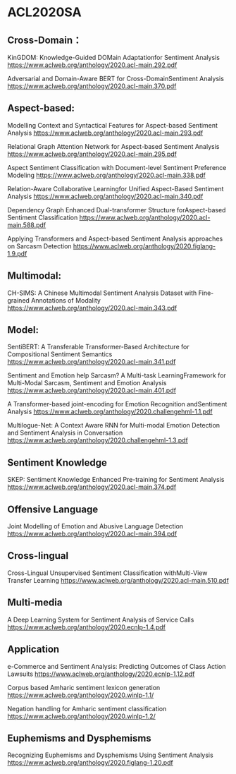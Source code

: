 # ACL2020SA


## Cross-Domain：

KinGDOM: Knowledge-Guided DOMain Adaptationfor Sentiment Analysis
https://www.aclweb.org/anthology/2020.acl-main.292.pdf

Adversarial and Domain-Aware BERT for Cross-DomainSentiment Analysis
https://www.aclweb.org/anthology/2020.acl-main.370.pdf


## Aspect-based:

Modelling Context and Syntactical Features for Aspect-based Sentiment Analysis
https://www.aclweb.org/anthology/2020.acl-main.293.pdf

Relational Graph Attention Network for Aspect-based Sentiment Analysis
https://www.aclweb.org/anthology/2020.acl-main.295.pdf

Aspect Sentiment Classification with Document-level Sentiment Preference Modeling
https://www.aclweb.org/anthology/2020.acl-main.338.pdf

Relation-Aware Collaborative Learningfor Unified Aspect-Based Sentiment Analysis
https://www.aclweb.org/anthology/2020.acl-main.340.pdf

Dependency Graph Enhanced Dual-transformer Structure forAspect-based Sentiment Classification
https://www.aclweb.org/anthology/2020.acl-main.588.pdf

Applying Transformers and Aspect-based Sentiment Analysis approaches on Sarcasm Detection
https://www.aclweb.org/anthology/2020.figlang-1.9.pdf



## Multimodal:

CH-SIMS: A Chinese Multimodal Sentiment Analysis Dataset with Fine-grained Annotations of Modality
https://www.aclweb.org/anthology/2020.acl-main.343.pdf


## Model:

SentiBERT: A Transferable Transformer-Based Architecture for Compositional Sentiment Semantics
https://www.aclweb.org/anthology/2020.acl-main.341.pdf

Sentiment and Emotion help Sarcasm? A Multi-task LearningFramework for Multi-Modal Sarcasm, Sentiment and Emotion Analysis
https://www.aclweb.org/anthology/2020.acl-main.401.pdf

A Transformer-based joint-encoding for Emotion Recognition andSentiment Analysis
https://www.aclweb.org/anthology/2020.challengehml-1.1.pdf

Multilogue-Net: A Context Aware RNN for Multi-modal Emotion Detection and Sentiment Analysis in Conversation
https://www.aclweb.org/anthology/2020.challengehml-1.3.pdf


## Sentiment Knowledge

SKEP: Sentiment Knowledge Enhanced Pre-training for Sentiment Analysis
https://www.aclweb.org/anthology/2020.acl-main.374.pdf


## Offensive Language

Joint Modelling of Emotion and Abusive Language Detection
https://www.aclweb.org/anthology/2020.acl-main.394.pdf

## Cross-lingual

Cross-Lingual Unsupervised Sentiment Classification withMulti-View Transfer Learning
https://www.aclweb.org/anthology/2020.acl-main.510.pdf


## Multi-media

A Deep Learning System for Sentiment Analysis of Service Calls
https://www.aclweb.org/anthology/2020.ecnlp-1.4.pdf


## Application

e-Commerce and Sentiment Analysis: Predicting Outcomes of Class Action Lawsuits
https://www.aclweb.org/anthology/2020.ecnlp-1.12.pdf

Corpus based Amharic sentiment lexicon generation
https://www.aclweb.org/anthology/2020.winlp-1.1/

Negation handling for Amharic sentiment classification
https://www.aclweb.org/anthology/2020.winlp-1.2/


## Euphemisms and Dysphemisms
Recognizing Euphemisms and Dysphemisms Using Sentiment Analysis
https://www.aclweb.org/anthology/2020.figlang-1.20.pdf




